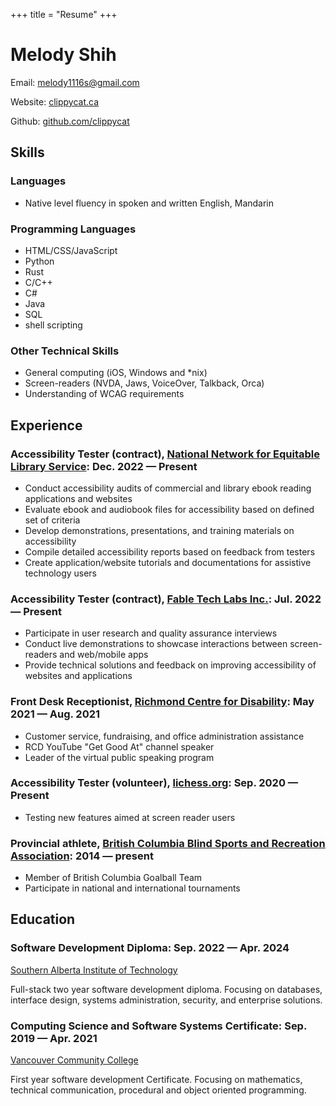 +++
title = "Resume"
+++

# Melody Shih

Email: [melody1116s@gmail.com](mailto:melody1116s@gmail.com)

Website: [clippycat.ca](https://clippycat.ca/)

Github: [github.com/clippycat](https://github.com/clippycat)

## Skills
### Languages
* Native level fluency in spoken and written English, Mandarin
### Programming Languages
* HTML/CSS/JavaScript
* Python
* Rust
* C/C++
* C#
* Java
* SQL
* shell scripting

### Other Technical Skills
* General computing (iOS, Windows and *nix)
* Screen-readers (NVDA, Jaws, VoiceOver, Talkback, Orca)
* Understanding of WCAG requirements

## Experience
### Accessibility Tester (contract), [National Network for Equitable Library Service](https://nnels.ca/): Dec. 2022 — Present
* Conduct accessibility audits of commercial and library ebook reading applications and websites
* Evaluate ebook and audiobook files for accessibility based on defined set of criteria
* Develop demonstrations, presentations, and training materials on accessibility
* Compile detailed accessibility reports based on feedback from testers
* Create application/website tutorials and documentations for assistive technology users

### Accessibility Tester (contract), [Fable Tech Labs Inc.](https://makeitfable.com/): Jul. 2022 — Present
* Participate in user research and quality assurance interviews
* Conduct live demonstrations to showcase interactions between screen-readers and web/mobile apps
* Provide technical solutions and feedback on improving accessibility of websites and applications

### Front Desk Receptionist, [Richmond Centre for Disability](https://rcdrichmond.org/): May 2021 — Aug. 2021
* Customer service, fundraising, and office administration assistance
* RCD YouTube "Get Good At" channel speaker
* Leader of the virtual public speaking program

### Accessibility Tester (volunteer), [lichess.org](https://lichess.org/): Sep. 2020 — Present
* Testing new features aimed at screen reader users

### Provincial athlete, [British Columbia Blind Sports and Recreation Association](https://bcblindsports.bc.ca/): 2014 — present
* Member of British Columbia Goalball Team
* Participate in national and international tournaments

## Education

### Software Development Diploma: Sep. 2022 — Apr. 2024
[Southern Alberta Institute of Technology](https://www.sait.ca/)

Full-stack two year software development diploma. Focusing on databases, interface design, systems administration, security, and enterprise solutions.

### Computing Science and Software Systems Certificate: Sep. 2019 — Apr. 2021
[Vancouver Community College](https://www.vcc.ca/)

First year software development Certificate. Focusing on mathematics, technical communication, procedural and object oriented programming.
